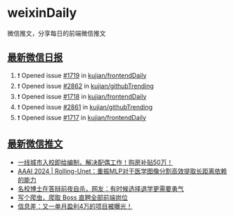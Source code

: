 # weixinDaily
微信推文，分享每日的前端微信推文

## [最新微信日报](https://github.com/kujian/weixinDaily/issues)

<!--START_SECTION:activity-->
1. ❗ Opened issue [#1719](https://github.com/kujian/frontendDaily/issues/1719) in [kujian/frontendDaily](https://github.com/kujian/frontendDaily)
2. ❗ Opened issue [#2862](https://github.com/kujian/githubTrending/issues/2862) in [kujian/githubTrending](https://github.com/kujian/githubTrending)
3. ❗ Opened issue [#1718](https://github.com/kujian/frontendDaily/issues/1718) in [kujian/frontendDaily](https://github.com/kujian/frontendDaily)
4. ❗ Opened issue [#2861](https://github.com/kujian/githubTrending/issues/2861) in [kujian/githubTrending](https://github.com/kujian/githubTrending)
5. ❗ Opened issue [#1717](https://github.com/kujian/frontendDaily/issues/1717) in [kujian/frontendDaily](https://github.com/kujian/frontendDaily)
<!--END_SECTION:activity-->


## [最新微信推文](https://weixin.qdkfweb.cn/)

<!-- BLOG-POST-LIST:START -->
- [一线城市入校即给编制，解决配偶工作！购房补贴50万！](https://weixin.qdkfweb.cn/44351.html)
- [AAAI 2024 | Rolling-Unet：重振MLP对于医学图像分割高效提取长距离依赖的能力](https://weixin.qdkfweb.cn/44352.html)
- [名校博士在答辩前夜自杀，网友：有时候选择退学更需要勇气](https://weixin.qdkfweb.cn/44355.html)
- [写个爬虫，爬取 Boss 直聘全部前端岗位](https://weixin.qdkfweb.cn/44304.html)
- [信息差：又一单月盈利4万的项目被曝光！](https://weixin.qdkfweb.cn/44324.html)
<!-- BLOG-POST-LIST:END -->